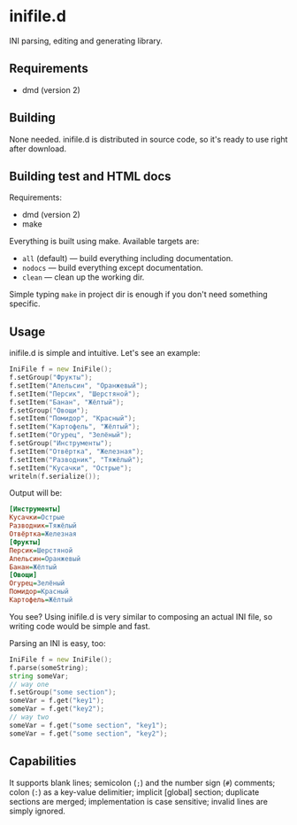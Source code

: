 inifile.d
=========

INI parsing, editing and generating library.

Requirements
------------
* dmd (version 2)

Building
--------
None needed. inifile.d is distributed in source code, so it's ready to use right after download.

Building test and HTML docs
---------------------------
Requirements:
* dmd (version 2)
* make

Everything is built using make. Available targets are:
* `all` (default) &mdash; build everything including documentation.
* `nodocs` &mdash; build everything except documentation.
* `clean` &mdash; clean up the working dir.

Simple typing `make` in project dir is enough if you don't need something specific.

Usage
-----
inifile.d is simple and intuitive. Let's see an example:

```d
IniFile f = new IniFile();
f.setGroup("Фрукты");
f.setItem("Апельсин", "Оранжевый");
f.setItem("Персик", "Шерстяной");
f.setItem("Банан", "Жёлтый");
f.setGroup("Овощи");
f.setItem("Помидор", "Красный");
f.setItem("Картофель", "Жёлтый");
f.setItem("Огурец", "Зелёный");
f.setGroup("Инструменты");
f.setItem("Отвёртка", "Железная");
f.setItem("Разводник", "Тяжёлый");
f.setItem("Кусачки", "Острые");
writeln(f.serialize());
```

Output will be:
```ini
[Инструменты]
Кусачки=Острые
Разводник=Тяжёлый
Отвёртка=Железная
[Фрукты]
Персик=Шерстяной
Апельсин=Оранжевый
Банан=Жёлтый
[Овощи]
Огурец=Зелёный
Помидор=Красный
Картофель=Жёлтый
```

You see? Using inifile.d is very similar to composing an actual INI file, so writing code would be simple and fast.

Parsing an INI is easy, too:

```d
IniFile f = new IniFile();
f.parse(someString);
string someVar;
// way one
f.setGroup("some section");
someVar = f.get("key1");
someVar = f.get("key2");
// way two
someVar = f.get("some section", "key1");
someVar = f.get("some section", "key2");
```

Capabilities
------------
It supports blank lines; semicolon (`;`) and the number sign (`#`) comments; colon (`:`) as a key-value delimitier; implicit [global] section; duplicate sections are merged; implementation is case sensitive; invalid lines are simply ignored.
